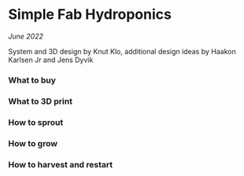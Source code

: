 # Simple Fab Hydroponics

*June 2022*

System and 3D design by Knut Klo, additional design ideas by Haakon Karlsen Jr and Jens Dyvik

### What to buy

### What to 3D print

### How to sprout

### How to grow

### How to harvest and restart
